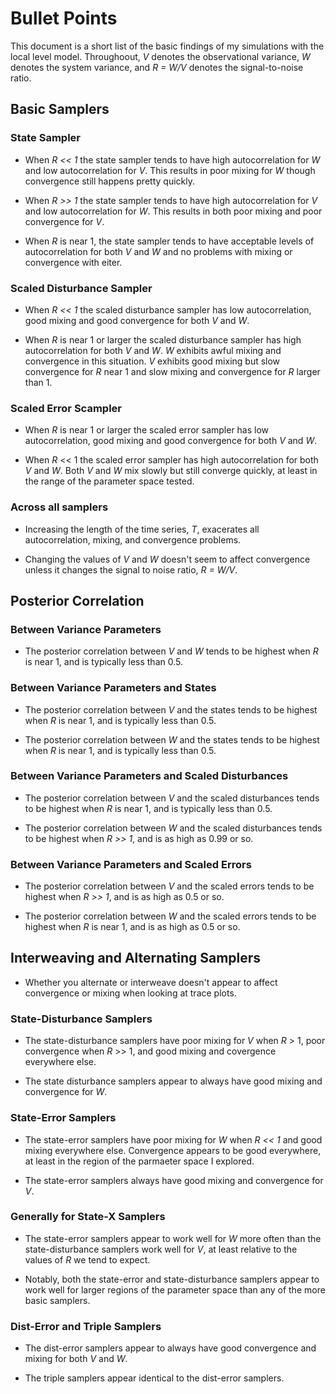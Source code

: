 Bullet Points
=========

This document is a short list of the basic findings of my simulations with the local level model. Throughoout, *V* denotes the observational variance, *W* denotes the system variance, and *R = W/V* denotes the signal-to-noise ratio.


Basic Samplers
----------

### State Sampler
* When *R << 1* the state sampler tends to have high autocorrelation for *W* and low autocorrelation for *V*. This results in poor mixing for *W* though convergence still happens pretty quickly.

* When *R >> 1* the state sampler tends to have high autocorrelation for *V* and low autocorrelation for *W*. This results in both poor mixing and poor convergence for *V*.

* When *R* is near 1, the state sampler tends to have acceptable levels of autocorrelation for both *V* and *W* and no problems with mixing or convergence with eiter.

### Scaled Disturbance Sampler
* When *R << 1* the scaled disturbance sampler has low autocorrelation, good mixing and good convergence for both *V* and *W*.

* When *R* is near 1 or larger the scaled disturbance sampler has high autocorrelation for both *V* and *W*. *W* exhibits awful mixing and convergence in this situation. *V* exhibits good mixing but slow convergence for *R* near 1 and slow mixing and convergence for *R* larger than 1.

### Scaled Error Scampler
* When *R* is near 1 or larger the scaled error sampler has low autocorrelation, good mixing and good convergence for both *V* and *W*.

* When *R* << 1 the scaled error sampler has high autocorrelation for both *V* and *W*. Both *V* and *W* mix slowly but still converge quickly, at least in the range of the parameter space tested.

### Across all samplers
* Increasing the length of the time series, *T*, exacerates all autocorrelation, mixing, and convergence problems.

* Changing the values of *V* and *W* doesn't seem to affect convergence unless it changes the signal to noise ratio, *R = W/V*.

Posterior Correlation
------------

### Between Variance Parameters
* The posterior correlation between *V* and *W* tends to be highest when *R* is near 1, and is typically less than 0.5.

### Between Variance Parameters and States
* The posterior correlation between *V* and the states tends to be highest when *R* is near 1, and is typically less than 0.5.

* The posterior correlation between *W* and the states tends to be highest when *R* is near 1, and is typically less than 0.5.

### Between Variance Parameters and Scaled Disturbances
* The posterior correlation between *V* and the scaled disturbances tends to be highest when *R* is near 1, and is typically less than 0.5.

* The posterior correlation between *W* and the scaled disturbances tends to be highest when *R >> 1*, and is as high as 0.99 or so.

### Between Variance Parameters and Scaled Errors
* The posterior correlation between *V* and the scaled errors tends to be highest when *R >> 1*, and is as high as 0.5 or so.

* The posterior correlation between *W* and the scaled errors tends to be highest when *R* is near 1, and is as high as 0.5 or so.

Interweaving and Alternating Samplers
----------------------

* Whether you alternate or interweave doesn't appear to affect convergence or mixing when looking at trace plots.

### State-Disturbance Samplers
* The state-disturbance samplers have poor mixing for *V* when *R* > 1, poor convergence when *R* >> 1, and good mixing and covergence everywhere else.

* The state disturbance samplers appear to always have good mixing and convergence for *W*.

### State-Error Samplers
* The state-error samplers have poor mixing for *W* when *R << 1* and good mixing everywhere else. Convergence appears to be good everywhere, at least in the region of the parmaeter space I explored.

* The state-error samplers always have good mixing and convergence for *V*.

### Generally for State-X Samplers
* The state-error samplers appear to work well for *W* more often than the state-disturbance samplers work well for *V*, at least relative to the values of *R* we tend to expect.

* Notably, both the state-error and state-disturbance samplers appear to work well for larger regions of the parameter space than any of the more basic samplers.

### Dist-Error and Triple Samplers
* The dist-error samplers appear to always have good convergence and mixing for both *V* and *W*.

* The triple samplers appear identical to the dist-error samplers.
